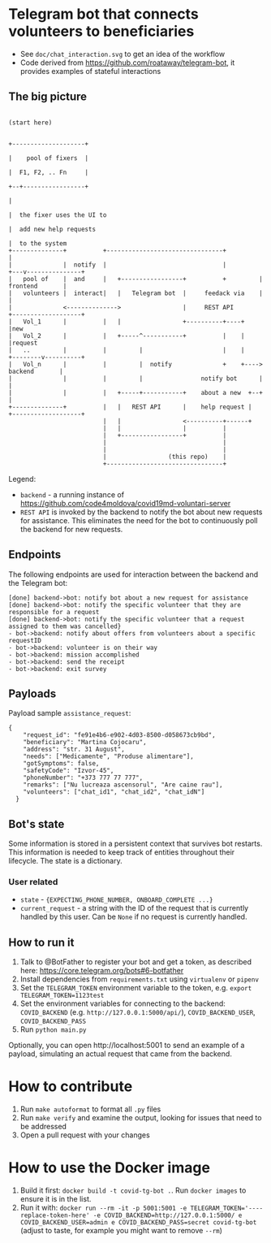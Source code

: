 # Telegram bot that connects volunteers to beneficiaries

- See `doc/chat_interaction.svg` to get an idea of the workflow
- Code derived from https://github.com/roataway/telegram-bot, it provides examples of stateful interactions

## The big picture

```
                                                                          (start here)

                                                                      +--------------------+
                                                                      |    pool of fixers  |
                                                                      |  F1, F2, .. Fn     |
                                                                      +--+-----------------+
                                                                         |
                                                                         |  the fixer uses the UI to
                                                                         |  add new help requests
                                                                         |  to the system
+--------------+          +--------------------------------+             |
|              |  notify  |                                |         +---v---------------+
|   pool of    |  and     |   +-----------------+          +         |    frontend       |
|   volunteers |  interact|   |   Telegram bot  |     feedack via    |                   |
|              <-------------->                 |     REST API       +-------------------+
|   Vol_1      |          |   |                 +----------+----+             |new
|   Vol_2      |          |   +-----^-----------+          |    |             |request
|   ..         |          |         |                      |    |    +--------v----------+
|   Vol_n      |          |         |  notify              +    +---->     backend       |
|              |          |         |                notify bot      |                   |
|              |          |   +-----+-----------+    about a new  +--+                   |
+--------------+          |   |   REST API      |    help request |  +-------------------+
                          |   |                 <----------+------+
                          |   |                 |          |
                          |   +-----------------+          |
                          |                                |
                          |                                |
                          |                 (this repo)    |
                          +--------------------------------+

```

Legend:

- `backend` - a running instance of https://github.com/code4moldova/covid19md-voluntari-server
- `REST API` is invoked by the backend to notify the bot about new requests for assistance. This eliminates the need for
the bot to continuously poll the backend for new requests.

## Endpoints

The following endpoints are used for interaction between the backend and the Telegram bot:

    [done] backend->bot: notify bot about a new request for assistance
    [done] backend->bot: notify the specific volunteer that they are responsible for a request
    [done] backend->bot: notify the specific volunteer that a request assigned to them was cancelled}
    - bot->backend: notify about offers from volunteers about a specific requestID
    - bot->backend: volunteer is on their way
    - bot->backend: mission accomplished
    - bot->backend: send the receipt
    - bot->backend: exit survey
    
    
## Payloads

Payload sample `assistance_request`:

    {
        "request_id": "fe91e4b6-e902-4d03-8500-d058673cb9bd",
        "beneficiary": "Martina Cojocaru",
        "address": "str. 31 August",
        "needs": ["Medicamente", "Produse alimentare"],
        "gotSymptoms": false,
        "safetyCode": "Izvor-45",
        "phoneNumber": "+373 777 77 777",
        "remarks": ["Nu lucreaza ascensorul", "Are caine rau"],
        "volunteers": ["chat_id1", "chat_id2", "chat_idN"]
      }



## Bot's state
Some information is stored in a persistent context that survives bot restarts. This information is needed to keep track
of entities throughout their lifecycle. The state is a dictionary.

### User related

- `state` - `{EXPECTING_PHONE_NUMBER, ONBOARD_COMPLETE ...}`
- `current_request` - a string with the ID of the request that is currently handled by this user. Can be `None` if no
request is currently handled.




## How to run it

1. Talk to @BotFather to register your bot and get a token, as described here: https://core.telegram.org/bots#6-botfather
2. Install dependencies from `requirements.txt` using `virtualenv` or `pipenv`
3. Set the `TELEGRAM_TOKEN` environment variable to the token, e.g. `export TELEGRAM_TOKEN=1123test`
4. Set the environment variables for connecting to the backend: `COVID_BACKEND` (e.g. `http://127.0.0.1:5000/api/`),
`COVID_BACKEND_USER`, `COVID_BACKEND_PASS`
5. Run `python main.py`

Optionally, you can open http://localhost:5001 to send an example of a payload, simulating an actual request that came
from the backend.


# How to contribute

1. Run ``make autoformat`` to format all ``.py`` files
2. Run ``make verify`` and examine the output, looking for issues that need to be addressed
3. Open a pull request with your changes


# How to use the Docker image

1. Build it first: `docker build -t covid-tg-bot .`. Run `docker images` to ensure it is in the list.
2. Run it with: `docker run --rm -it -p 5001:5001 -e TELEGRAM_TOKEN='----replace-token-here' -e COVID_BACKEND=http://127.0.0.1:5000/ e COVID_BACKEND_USER=admin e COVID_BACKEND_PASS=secret covid-tg-bot` (adjust to
taste, for example you might want to remove `--rm`)